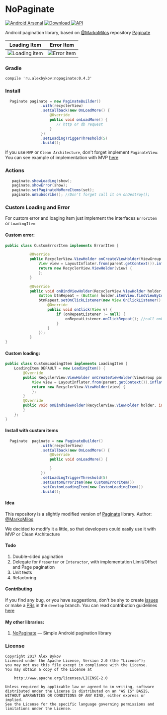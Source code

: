 # NoPaginate
[![Android Arsenal](https://img.shields.io/badge/Android%20Arsenal-NoPaginate-blue.svg?style=flat)](https://android-arsenal.com/details/1/6300)
 [ ![Download](https://api.bintray.com/packages/nonews/maven/nopaginate/images/download.svg) ](https://bintray.com/nonews/maven/nopaginate/_latestVersion)
 [![API](https://img.shields.io/badge/API-15%2B-blue.svg?style=flat)](https://android-arsenal.com/api?level=null)

Android pagination library, based on [@MarkoMilos](https://github.com/MarkoMilos) repository [Paginate](https://github.com/MarkoMilos/Paginate)




Loading Item           |  Error Item
:-------------------------:|:-------------------------:
![](https://github.com/NoNews/NoPaginate/blob/master/art/loading.jpg "Loading item")  | ![](https://github.com/NoNews/NoPaginate/blob/master/art/error.jpg "Error item")



### Gradle

```
compile 'ru.alexbykov:nopaginate:0.4.3'
```

### Install
```java
  Paginate paginate = new PaginateBuilder()
                .with(recyclerView)
                .setCallback(new OnLoadMore() {
                    @Override
                    public void onLoadMore() {
                       // http or db request
                    }
                })
                .setLoadingTriggerThreshold(5)
                .build();
```



If you use ```MVP``` or ```Clean Architecture```, don't forget implement ```PaginateView```.
You can see example of implementation with MVP [here](https://github.com/NoNews/NoPaginate/tree/master/sample/src/main/java/ru/alexbykov/pagination)

### Actions
```java
   paginate.showLoading(show);
   paginate.showError(show);
   paginate.setPaginateNoMoreItems(set);
   paginate.unSubscribe(); //Don't forget call it on onDestroy();
```

### Custom Loading and Error
For custom error and loaging item just implement the interfaces ```ErrorItem``` or ```LoadingItem```

#### Custom error:
```java
public class CustomErrorItem implements ErrorItem {

           @Override
           public RecyclerView.ViewHolder onCreateViewHolder(ViewGroup parent, int viewType) {
               View view = LayoutInflater.from(parent.getContext()).inflate(R.layout.item_error, parent, false);
               return new RecyclerView.ViewHolder(view) {
               };
           }

           @Override
           public void onBindViewHolder(RecyclerView.ViewHolder holder, int position, final OnRepeatListener onRepeatListener) {
               Button btnRepeat = (Button) holder.itemView.findViewById(R.id.btnRepeat);
               btnRepeat.setOnClickListener(new View.OnClickListener() {
                   @Override
                   public void onClick(View v) {
                       if (onRepeatListener != null) {
                           onRepeatListener.onClickRepeat(); //call onLoadMore
                       }
                   }
               });
           }
}
```


#### Custom loading:
```java
public class CustomLoadingItem implements LoadingItem {
    LoadingItem DEFAULT = new LoadingItem() {
        @Override
        public RecyclerView.ViewHolder onCreateViewHolder(ViewGroup parent, int viewType) {
            View view = LayoutInflater.from(parent.getContext()).inflate(R.layout.item_loading, parent, false);
            return new RecyclerView.ViewHolder(view) {
            };
        }
        @Override
        public void onBindViewHolder(RecyclerView.ViewHolder holder, int position) {
        }
    };
}
```

#### Install with custom items

```java
  Paginate  paginate = new PaginateBuilder()
                .with(recyclerView)
                .setCallback(new OnLoadMore() {
                    @Override
                    public void onLoadMore() {

                    }
                })
                .setLoadingTriggerThreshold(5)
                .setCustomErrorItem(new CustomErrorItem())
                .setCustomLoadingItem(new CustomLoadingItem())
                .build();

```


#### Idea
This repository is a slightly modified version of [Paginate](https://github.com/MarkoMilos/Paginate) library.
Author: [@MarkoMilos](https://github.com/MarkoMilos)

We decided to modify it a little, so that developers could easily use it with MVP or Clean Architecture


#### Todo
1. Double-sided pagination
2. Delegate for ```Presenter``` or ```Interactor```, with implementation Limit/Offset and Page pagination
3. Unit tests
4. Refactoring

#### Contributing

If you find any bug, or you have suggestions, don't be shy to create [issues](https://github.com/NoNews/NoPaginate/issues) or make a [PRs](https://github.com/NoNews/NoPaginate/pulls) in the `develop` branch.
You can read contribution guidelines [here](https://github.com/NoNews/NoPaginate/blob/master/CONTRIBUTING.md)



#### My other libraries:
1. [NoPaginate](https://github.com/NoNews/NoPermission) — Simple Android pagination library

### License
```
Copyright 2017 Alex Bykov
Licensed under the Apache License, Version 2.0 (the "License");
you may not use this file except in compliance with the License.
You may obtain a copy of the License at

    http://www.apache.org/licenses/LICENSE-2.0

Unless required by applicable law or agreed to in writing, software
distributed under the License is distributed on an "AS IS" BASIS,
WITHOUT WARRANTIES OR CONDITIONS OF ANY KIND, either express or implied.
See the License for the specific language governing permissions and
limitations under the License.
```
